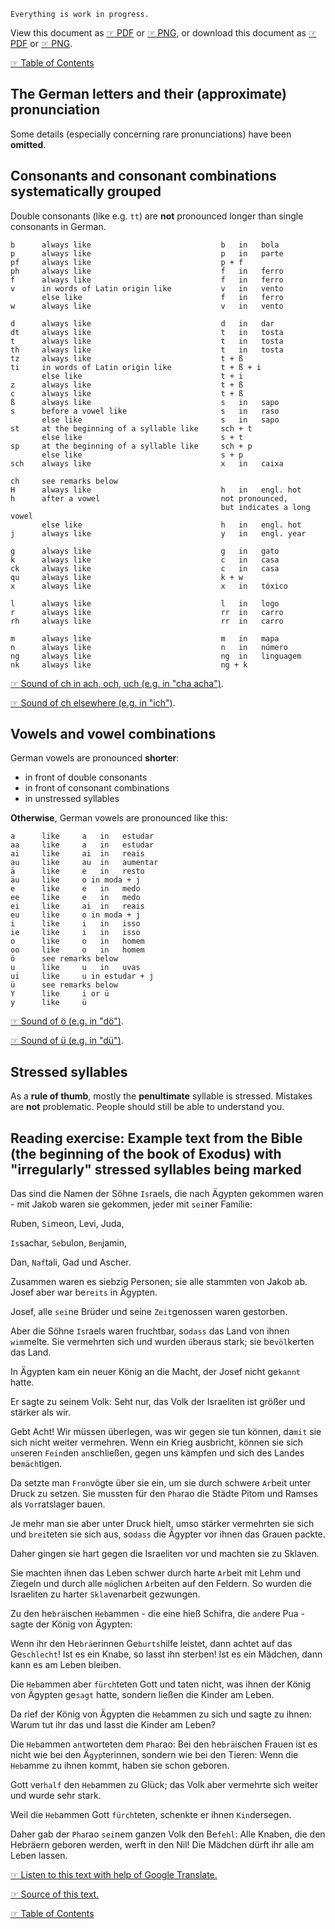 
`Everything is work in progress.`

View this document as [☞ PDF](https://github.com/deduke-men-a-selanna/angel/blob/main/Pronunciation.pdf) or [☞ PNG](https://github.com/deduke-men-a-selanna/angel/blob/main/Pronunciation.png), or download this document as [☞ PDF](https://raw.githubusercontent.com/deduke-men-a-selanna/angel/main/Pronunciation.pdf) or [☞ PNG](https://raw.githubusercontent.com/deduke-men-a-selanna/angel/main/Pronunciation.png).

[☞ Table of Contents](https://github.com/deduke-men-a-selanna/angel/blob/main/Readme.md)

The German letters and their (approximate) pronunciation
-

Some details (especially concerning rare pronunciations) have been **omitted**.

Consonants and consonant combinations systematically grouped
-

Double consonants (like e.g. `tt`) are **not** pronounced longer than single consonants in German.

    b      always like                             b   in   bola
    p      always like                             p   in   parte
    pf     always like                             p + f
    ph     always like                             f   in   ferro
    f      always like                             f   in   ferro
    v      in words of Latin origin like           v   in   vento
           else like                               f   in   ferro
    w      always like                             v   in   vento

    d      always like                             d   in   dar
    dt     always like                             t   in   tosta
    t      always like                             t   in   tosta
    th     always like                             t   in   tosta
    tz     always like                             t + ß
    ti     in words of Latin origin like           t + ß + i
           else like                               t + i
    z      always like                             t + ß
    c      always like                             t + ß
    ß      always like                             s   in   sapo
    s      before a vowel like                     s   in   raso
           else like                               s   in   sapo
    st     at the beginning of a syllable like     sch + t
           else like                               s + t
    sp     at the beginning of a syllable like     sch + p
           else like                               s + p
    sch    always like                             x   in   caixa

    ch     see remarks below
    H      always like                             h   in   engl. hot
    h      after a vowel                           not pronounced,
                                                   but indicates a long vowel
           else like                               h   in   engl. hot
    j      always like                             y   in   engl. year

    g      always like                             g   in   gato
    k      always like                             c   in   casa
    ck     always like                             c   in   casa
    qu     always like                             k + w
    x      always like                             x   in   tóxico

    l      always like                             l   in   logo
    r      always like                             rr  in   carro
    rh     always like                             rr  in   carro

    m      always like                             m   in   mapa
    n      always like                             n   in   número
    ng     always like                             ng  in   linguagem
    nk     always like                             ng + k

[☞ Sound of ch in ach, och, uch (e.g. in "cha acha")](https://upload.wikimedia.org/wikipedia/commons/0/0f/Voiceless_velar_fricative.ogg).

[☞ Sound of ch elsewhere (e.g. in "ich")](https://upload.wikimedia.org/wikipedia/commons/4/43/De-ich.ogg).

Vowels and vowel combinations
-

German vowels are pronounced **shorter**:
* in front of double consonants
* in front of consonant combinations
* in unstressed syllables

**Otherwise**, German vowels are pronounced like this:

    a      like     a   in   estudar
    aa     like     a   in   estudar
    ai     like     ai  in   reais
    au     like     au  in   aumentar
    ä      like     e   in   resto
    äu     like     o in moda + j
    e      like     e   in   medo
    ee     like     e   in   medo
    ei     like     ai  in   reais
    eu     like     o in moda + j
    i      like     i   in   isso
    ie     like     i   in   isso
    o      like     o   in   homem
    oo     like     o   in   homem
    ö      see remarks below
    u      like     u   in   uvas
    ui     like     u in estudar + j
    ü      see remarks below
    Y      like     i or ü
    y      like     ü

[☞ Sound of ö (e.g. in "dö")](https://upload.wikimedia.org/wikipedia/commons/5/53/Close-mid_front_rounded_vowel.ogg).

[☞ Sound of ü (e.g. in "dü")](https://upload.wikimedia.org/wikipedia/commons/e/ea/Close_front_rounded_vowel.ogg).

Stressed syllables
-

As a **rule of thumb**, mostly the **penultimate** syllable is stressed. Mistakes are **not** problematic. People should still be able to understand you.


Reading exercise: Example text from the Bible (the beginning of the book of Exodus) with "irregularly" stressed syllables being marked
-

Das sind die Namen der Söhne `Is`raels, die nach Ägypten gekommen waren - mit Jakob waren sie gekommen, jeder mit `sei`ner Famílie:

Ruben, `Si`meon, Levi, Juda,

`Is`sachar, `Se`bulon, `Ben`jamin,

Dan, `Naf`tali, Gad und Ascher.

Zusammen waren es siebzig Personen; sie alle stammten von Jakob ab. Josef aber war be`reits` in Ägypten.

Josef, alle `sei`ne Brüder und seine `Zeit`genossen waren gestorben.

Aber die Söhne `Is`raels waren fruchtbar, so`dass` das Land von ihnen `wim`melte. Sie vermehrten sich und wurden `ü`beraus stark; sie be`völ`kerten das Land.

In Ägypten kam ein neuer König an die Macht, der Josef nicht ge`kannt` hatte.

Er sagte zu seinem Volk: Seht nur, das Volk der Israeliten ist größer und stärker als wir.

Gebt Acht! Wir müssen überlegen, was wir gegen sie tun können, da`mit` sie sich nicht weiter vermehren. Wenn ein Krieg ausbricht, können sie sich `un`seren `Fein`den `an`schließen, gegen uns kämpfen und sich des Landes be`mäch`tigen.

Da setzte man `Fron`vögte über sie ein, um sie durch schwere `Ar`beit unter Druck zu setzen. Sie mussten für den `Pha`rao die Städte Pitom und Ramses als `Vor`ratslager bauen.

Je mehr man sie aber unter Druck hielt, umso stärker vermehrten sie sich und `brei`teten sie sich aus, so`dass` die Ägypter vor ihnen das Grauen packte.

Daher gingen sie hart gegen die Israeliten vor und machten sie zu Sklaven.

Sie machten ihnen das Leben schwer durch harte `Ar`beit mit Lehm und Ziegeln und durch alle `mög`lichen `Ar`beiten auf den Feldern. So wurden die Israeliten zu harter `Skla`venarbeit gezwungen.

Zu den he`brä`ischen `Heb`ammen - die eine hieß Schifra, die `an`dere Pua - sagte der König von Ägypten:

Wenn ihr den He`brä`erinnen Ge`burts`hilfe leistet, dann achtet auf das Ge`schlecht`! Ist es ein Knabe, so lasst ihn sterben! Ist es ein Mädchen, dann kann es am Leben bleiben.

Die `Heb`ammen aber `fürch`teten Gott und taten nicht, was ihnen der König von Ägypten ge`sagt` hatte, sondern ließen die Kinder am Leben.

Da rief der König von Ägypten die `Heb`ammen zu sich und sagte zu ihnen: Warum tut ihr das und lasst die Kinder am Leben?

Die `Heb`ammen `ant`worteten dem `Pha`rao: Bei den he`brä`ischen Frauen ist es nicht wie bei den Ä`gyp`terinnen, sondern wie bei den Tieren: Wenn die `Heb`amme zu ihnen kommt, haben sie schon geboren.

Gott ver`half` den `Heb`ammen zu Glück; das Volk aber vermehrte sich weiter und wurde sehr stark.

Weil die `Heb`ammen Gott `fürch`teten, schenkte er ihnen `Kin`dersegen.

Daher gab der `Pha`rao `sei`nem ganzen Volk den Be`fehl`: Alle Knaben, die den Hebräern geboren werden, werft in den Nil! Die Mädchen dürft ihr alle am Leben lassen.

[☞ Listen to this text with help of Google Translate.](https://translate.google.com/?hl=de&sl=de&tl=pt&text=Das%20sind%20die%20Namen%20der%20S%C3%B6hne%20Israels%2C%20die%20nach%20%C3%84gypten%20gekommen%20waren%20-%20mit%20Jakob%20waren%20sie%20gekommen%2C%20jeder%20mit%20seiner%20Familie%3A%09%0ARuben%2C%20Simeon%2C%20Levi%2C%20Juda%2C%09%0AIssachar%2C%20Sebulon%2C%20Benjamin%2C%09%0ADan%2C%20Naftali%2C%20Gad%20und%20Ascher.%09%0AZusammen%20waren%20es%20siebzig%20Personen%3B%20sie%20alle%20stammten%20von%20Jakob%20ab.%20Josef%20aber%20war%20bereits%20in%20%C3%84gypten.%09%0AJosef%2C%20alle%20seine%20Br%C3%BCder%20und%20seine%20Zeitgenossen%20waren%20gestorben.%09%0AAber%20die%20S%C3%B6hne%20Israels%20waren%20fruchtbar%2C%20sodass%20das%20Land%20von%20ihnen%20wimmelte.%20Sie%20vermehrten%20sich%20und%20wurden%20%C3%BCberaus%20stark%3B%20sie%20bev%C3%B6lkerten%20das%20Land.%09%0AIn%20%C3%84gypten%20kam%20ein%20neuer%20K%C3%B6nig%20an%20die%20Macht%2C%20der%20Josef%20nicht%20gekannt%20hatte.%09%0AEr%20sagte%20zu%20seinem%20Volk%3A%20Seht%20nur%2C%20das%20Volk%20der%20Israeliten%20ist%20gr%C3%B6%C3%9Fer%20und%20st%C3%A4rker%20als%20wir.%09%0AGebt%20Acht!%20Wir%20m%C3%BCssen%20%C3%BCberlegen%2C%20was%20wir%20gegen%20sie%20tun%20k%C3%B6nnen%2C%20damit%20sie%20sich%20nicht%20weiter%20vermehren.%20Wenn%20ein%20Krieg%20ausbricht%2C%20k%C3%B6nnen%20sie%20sich%20unseren%20Feinden%20anschlie%C3%9Fen%2C%20gegen%20uns%20k%C3%A4mpfen%20und%20sich%20des%20Landes%20bem%C3%A4chtigen.%09%0ADa%20setzte%20man%20Fronv%C3%B6gte%20%C3%BCber%20sie%20ein%2C%20um%20sie%20durch%20schwere%20Arbeit%20unter%20Druck%20zu%20setzen.%20Sie%20mussten%20f%C3%BCr%20den%20Pharao%20die%20St%C3%A4dte%20Pitom%20und%20Ramses%20als%20Vorratslager%20bauen.%09%0AJe%20mehr%20man%20sie%20aber%20unter%20Druck%20hielt%2C%20umso%20st%C3%A4rker%20vermehrten%20sie%20sich%20und%20breiteten%20sie%20sich%20aus%2C%20sodass%20die%20%C3%84gypter%20vor%20ihnen%20das%20Grauen%20packte.%09%0ADaher%20gingen%20sie%20hart%20gegen%20die%20Israeliten%20vor%20und%20machten%20sie%20zu%20Sklaven.%09%0ASie%20machten%20ihnen%20das%20Leben%20schwer%20durch%20harte%20Arbeit%20mit%20Lehm%20und%20Ziegeln%20und%20durch%20alle%20m%C3%B6glichen%20Arbeiten%20auf%20den%20Feldern.%20So%20wurden%20die%20Israeliten%20zu%20harter%20Sklavenarbeit%20gezwungen.%09%0AZu%20den%20hebr%C3%A4ischen%20Hebammen%20-%20die%20eine%20hie%C3%9F%20Schifra%2C%20die%20andere%20Pua%20-%20sagte%20der%20K%C3%B6nig%20von%20%C3%84gypten%3A%09%0AWenn%20ihr%20den%20Hebr%C3%A4erinnen%20Geburtshilfe%20leistet%2C%20dann%20achtet%20auf%20das%20Geschlecht!%20Ist%20es%20ein%20Knabe%2C%20so%20lasst%20ihn%20sterben!%20Ist%20es%20ein%20M%C3%A4dchen%2C%20dann%20kann%20es%20am%20Leben%20bleiben.%09%0ADie%20Hebammen%20aber%20f%C3%BCrchteten%20Gott%20und%20taten%20nicht%2C%20was%20ihnen%20der%20K%C3%B6nig%20von%20%C3%84gypten%20gesagt%20hatte%2C%20sondern%20lie%C3%9Fen%20die%20Kinder%20am%20Leben.%09%0ADa%20rief%20der%20K%C3%B6nig%20von%20%C3%84gypten%20die%20Hebammen%20zu%20sich%20und%20sagte%20zu%20ihnen%3A%20Warum%20tut%20ihr%20das%20und%20lasst%20die%20Kinder%20am%20Leben%3F%09%0ADie%20Hebammen%20antworteten%20dem%20Pharao%3A%20Bei%20den%20hebr%C3%A4ischen%20Frauen%20ist%20es%20nicht%20wie%20bei%20den%20%C3%84gypterinnen%2C%20sondern%20wie%20bei%20den%20Tieren%3A%20Wenn%20die%20Hebamme%20zu%20ihnen%20kommt%2C%20haben%20sie%20schon%20geboren.%09%0AGott%20verhalf%20den%20Hebammen%20zu%20Gl%C3%BCck%3B%20das%20Volk%20aber%20vermehrte%20sich%20weiter%20und%20wurde%20sehr%20stark.%09%0AWeil%20die%20Hebammen%20Gott%20f%C3%BCrchteten%2C%20schenkte%20er%20ihnen%20Kindersegen.%09%0ADaher%20gab%20der%20Pharao%20seinem%20ganzen%20Volk%20den%20Befehl%3A%20Alle%20Knaben%2C%20die%20den%20Hebr%C3%A4ern%20geboren%20werden%2C%20werft%20in%20den%20Nil!%20Die%20M%C3%A4dchen%20d%C3%BCrft%20ihr%20alle%20am%20Leben%20lassen.&op=translate)

[☞ Source of this text.](https://www.uibk.ac.at/theol/leseraum/bibel/ex1.html)

[☞ Table of Contents](https://github.com/deduke-men-a-selanna/angel/blob/main/Readme.md)


